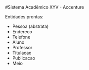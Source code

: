 #Sistema Acadêmico XYV - Accenture

Entidades prontas:

* Pessoa (abstrata)
* Endereco
* Telefone
* Aluno
* Professor
* Titulacao
* Publicacao
* Meio